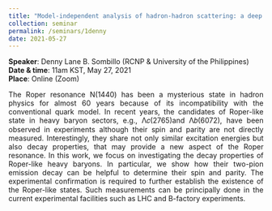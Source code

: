 ```yaml
---
title: "Model-independent analysis of hadron-hadron scattering: a deep learning approach"
collection: seminar
permalink: /seminars/1denny
date: 2021-05-27
---
```


 <b>Speaker</b>: Denny Lane B. Sombillo (RCNP & University of the Philippines)<br>
 <b>Date & time</b>: 11am KST, May 27, 2021 <br>
 <b>Place</b>: Online (Zoom)

<p align="justify"> The Roper resonance N(1440) has been a mysterious state in hadron physics for almost 60 years because of its incompatibility with the conventional quark model. In recent years, the candidates of Roper-like state in heavy baryon sectors, e.g., Λ𝑐(2765)and Λ𝑏(6072), have been observed in experiments although their spin and parity are not directly measured. Interestingly, they share not only similar excitation energies but also decay properties, that may provide a new aspect of the Roper resonance. In this work, we focus on investigating the decay properties of Roper-like heavy baryons. In particular, we show how their two-pion emission decay can be helpful to determine their spin and parity. The experimental confirmation is required to further establish the existence of the Roper-like states. Such measurements can be principally done in the current experimental facilities such as LHC and B-factory experiments.</p>
